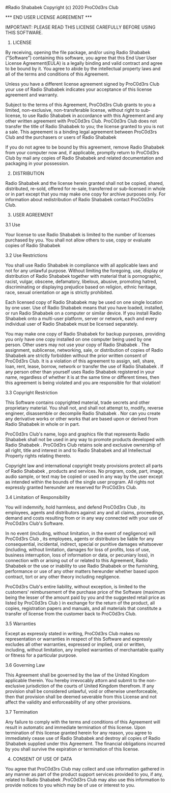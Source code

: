 #Radio Shababek
Copyright (c) 2020 ProC0d3rs Club

*** END USER LICENSE AGREEMENT ***

IMPORTANT: PLEASE READ THIS LICENSE CAREFULLY BEFORE USING THIS SOFTWARE.

1. LICENSE

By receiving, opening the file package, and/or using Radio Shababek ("Software") containing this software, you agree that this End User User License Agreement(EULA) is a legally binding and valid contract and agree to be bound by it. You agree to abide by the intellectual property laws and all of the terms and conditions of this Agreement.

Unless you have a different license agreement signed by ProC0d3rs Club your use of Radio Shababek  indicates your acceptance of this license agreement and warranty.

Subject to the terms of this Agreement, ProC0d3rs Club grants to you a limited, non-exclusive, non-transferable license, without right to sub-license, to use Radio Shababek in accordance with this Agreement and any other written agreement with ProC0d3rs Club. ProC0d3rs Club does not transfer the title of Radio Shababek to you; the license granted to you is not a sale. This agreement is a binding legal agreement between ProC0d3rs Club and the purchasers or users of Radio Shababek 

If you do not agree to be bound by this agreement, remove Radio Shababek  from your computer now and, if applicable, promptly return to ProC0d3rs Club by mail any copies of Radio Shababek and related documentation and packaging in your possession.

2. DISTRIBUTION

Radio Shababek and the license herein granted shall not be copied, shared, distributed, re-sold, offered for re-sale, transferred or sub-licensed in whole or in part except that you may make one copy for archive purposes only. For information about redistribution of Radio Shababek contact ProC0d3rs Club.

3. USER AGREEMENT

3.1 Use

Your license to use Radio Shababek  is limited to the number of licenses purchased by you. You shall not allow others to use, copy or evaluate copies of Radio Shababek 

3.2 Use Restrictions

You shall use Radio Shababek  in compliance with all applicable laws and not for any unlawful purpose. Without limiting the foregoing, use, display or distribution of Radio Shababek together with material that is pornographic, racist, vulgar, obscene, defamatory, libelous, abusive, promoting hatred, discriminating or displaying prejudice based on religion, ethnic heritage, race, sexual orientation or age is strictly prohibited.	

Each licensed copy of Radio Shababek  may be used on one single location by one user. Use of Radio Shababek  means that you have loaded, installed, or run Radio Shababek  on a computer or similar device. If you install Radio Shababek  onto a multi-user platform, server or network, each and every individual user of Radio Shababek must be licensed separately.

You may make one copy of Radio Shababek  for backup purposes, providing you only have one copy installed on one computer being used by one person. Other users may not use your copy of Radio Shababek  . The assignment, sublicense, networking, sale, or distribution of copies of Radio Shababek  are strictly forbidden without the prior written consent of ProC0d3rs Club. It is a violation of this agreement to assign, sell, share, loan, rent, lease, borrow, network or transfer the use of Radio Shababek . If any person other than yourself uses Radio Shababek  registered in your name, regardless of whether it is at the same time or different times, then this agreement is being violated and you are responsible for that violation!

3.3 Copyright Restriction

This Software contains copyrighted material, trade secrets and other proprietary material. You shall not, and shall not attempt to, modify, reverse engineer, disassemble or decompile Radio Shababek . Nor can you create any derivative works or other works that are based upon or derived from Radio Shababek  in whole or in part.

ProC0d3rs Club's name, logo and graphics file that represents Radio Shababek  shall not be used in any way to promote products developed with Radio Shababek  . ProC0d3rs Club retains sole and exclusive ownership of all right, title and interest in and to Radio Shababek  and all Intellectual Property rights relating thereto.

Copyright law and international copyright treaty provisions protect all parts of Radio Shababek , products and services. No program, code, part, image, audio sample, or text may be copied or used in any way by the user except as intended within the bounds of the single user program. All rights not expressly granted hereunder are reserved for ProC0d3rs Club.

3.4 Limitation of Responsibility

You will indemnify, hold harmless, and defend ProC0d3rs Club , its employees, agents and distributors against any and all claims, proceedings, demand and costs resulting from or in any way connected with your use of ProC0d3rs Club's Software.

In no event (including, without limitation, in the event of negligence) will ProC0d3rs Club , its employees, agents or distributors be liable for any consequential, incidental, indirect, special or punitive damages whatsoever (including, without limitation, damages for loss of profits, loss of use, business interruption, loss of information or data, or pecuniary loss), in connection with or arising out of or related to this Agreement, Radio Shababek  or the use or inability to use Radio Shababek  or the furnishing, performance or use of any other matters hereunder whether based upon contract, tort or any other theory including negligence.

ProC0d3rs Club's entire liability, without exception, is limited to the customers' reimbursement of the purchase price of the Software (maximum being the lesser of the amount paid by you and the suggested retail price as listed by ProC0d3rs Club ) in exchange for the return of the product, all copies, registration papers and manuals, and all materials that constitute a transfer of license from the customer back to ProC0d3rs Club.

3.5 Warranties

Except as expressly stated in writing, ProC0d3rs Club makes no representation or warranties in respect of this Software and expressly excludes all other warranties, expressed or implied, oral or written, including, without limitation, any implied warranties of merchantable quality or fitness for a particular purpose.

3.6 Governing Law

This Agreement shall be governed by the law of the United Kingdom applicable therein. You hereby irrevocably attorn and submit to the non-exclusive jurisdiction of the courts of United Kingdom therefrom. If any provision shall be considered unlawful, void or otherwise unenforceable, then that provision shall be deemed severable from this License and not affect the validity and enforceability of any other provisions.

3.7 Termination

Any failure to comply with the terms and conditions of this Agreement will result in automatic and immediate termination of this license. Upon termination of this license granted herein for any reason, you agree to immediately cease use of Radio Shababek  and destroy all copies of Radio Shababek  supplied under this Agreement. The financial obligations incurred by you shall survive the expiration or termination of this license.


4. CONSENT OF USE OF DATA

You agree that ProC0d3rs Club may collect and use information gathered in any manner as part of the product support services provided to you, if any, related to Radio Shababek .ProC0d3rs Club may also use this information to provide notices to you which may be of use or interest to you.
 	
